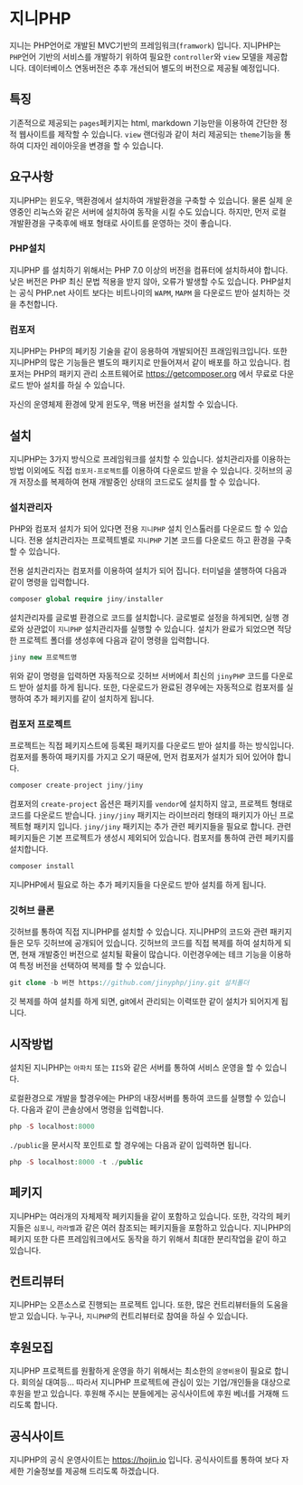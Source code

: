 # 지니PHP
지니는 PHP언어로 개발된 MVC기반의 프레임워크(`framwork`) 입니다. 
지니PHP는 `PHP`언어 기반의 서비스를 개발하기 위하여 필요한 `controller`와 `view` 모델을 제공합니다. 데이터베이스 연동버전은 추후 개선되어 별도의 버전으로 제공될 예정입니다. 

## 특징
기존적으로 제공되는 `pages`페키지는 html, markdown 기능만을 이용하여 간단한 정적 웹사이트를 제작할 수 있습니다. `view` 랜더링과 같이 처리 제공되는 `theme`기능을 통하여 디자인 레이아웃을 변경을 할 수 있습니다.

## 요구사항
지니PHP는 윈도우, 맥환경에서 설치하여 개발환경을 구축할 수 있습니다. 물론 실제 운영중인 리눅스와 같은 서버에 설치하여 동작을 시킬 수도 있습니다. 하지만, 먼저 로컬 개발환경을 구축후에 배포 형태로 사이트를 운영하는 것이 좋습니다.

### PHP설치
지니PHP 를 설치하기 위해서는 PHP 7.0 이상의 버전을 컴퓨터에 설치하셔야 합니다. 낮은 버전은 PHP 최신 문법 적용을 받지 않아, 오류가 발생할 수도 있습니다. 
PHP설치는 공식 PHP.net 사이트 보다는 비트나미의 `WAPM`, `MAPM` 을 다운로드 받아 설치하는 것을 추천합니다.

### 컴포저
지니PHP는 PHP의 페키징 기술을 같이 응용하여 개발되어진 프래임워크입니다. 또한 지니PHP의 많은 기능들은 별도의 패키지로 만들어져서 같이 배포를 하고 있습니다.
컴포저는 PHP의 패키지 관리 소프트웨어로 https://getcomposer.org 에서 무료로 다운로드 받아 설치를 하실 수 있습니다. 

자신의 운영체제 환경에 맞게 윈도우, 맥용 버전을 설치할 수 있습니다.

## 설치
지니PHP는 3가지 방식으로 프레임워크를 설치할 수 있습니다. 설치관리자를 이용하는 방법 이외에도 직접 `컴포저-프로젝트`를 이용하여 다운로드 받을 수 있습니다. 깃허브의 공개 저장소를 복제하여 현재 개발중인 상태의 코드로도 설치를 할 수 있습니다.

### 설치관리자
PHP와 컴포저 설치가 되어 있다면 전용 `지니PHP` 설치 인스톨러를 다운로드 할 수 있습니다. 전용 설치관리자는 프로젝트별로 `지니PHP` 기본 코드를 다운로드 하고 환경을 구축할 수 있습니다. 

전용 설치관리자는 컴포저를 이용하여 설치가 되어 집니다. 터미널을 샐행하여 다음과 같이 명령을 입력합니다.
```php
composer global require jiny/installer
```

설치관리자를 글로벌 환경으로 코드를 설치합니다. 글로벌로 설정을 하게되면, 실행 경로와 상관없이 `지니PHP` 설치관리자를 실행할 수 있습니다. 
설치가 완료가 되었으면 적당한 프로젝트 폴더를 생성후에 다음과 같이 명령을 입력합니다.

```php
jiny new 프로젝트명
```

위와 같이 명령을 입력하면 자동적으로 깃허브 서버에서 최신의 `jinyPHP` 코드를 다운로드 받아 설치를 하게 됩니다. 
또한, 다운로드가 완료된 경우에는 자동적으로 컴포저를 실행하여 추가 페키지를 같이 설치하게 됩니다.

### 컴포저 프로젝트
프로젝트는 직접 페키지스트에 등록된 패키지를 다운로드 받아 설치를 하는 방식입니다. 컴포저를 통하여 패키지를 가지고 오기 때문에, 먼저 컴포저가 설치가 되어 있어야 합니다.

```php
composer create-project jiny/jiny
```

컴포저의 `create-project` 옵션은 패키지를 `vendor`에 설치하지 않고, 프로젝트 형태로 코드를 다운로드 받습니다. `jiny/jiny` 패키지는 라이브러리 형태의 패키지가 아닌 프로젝트형 패키지 입니다.
`jiny/jiny` 패키지는 추가 관련 페키지들을 필요로 합니다. 관련 페키지들은 기본 프로젝트가 생성시 제외되어 있습니다. 컴포저를 통하여 관련 페키지를 설치합니다.

```php
composer install
```

지니PHP에서 필요로 하는 추가 페키지들을 다운로드 받아 설치를 하게 됩니다.

### 깃허브 클론
깃허브를 통하여 직접 지니PHP를 설치할 수 있습니다. 지니PHP의 코드와 관련 패키지들은 모두 깃허브에 공개되어 있습니다.
깃허브의 코드를 직접 복제를 하여 설치하게 되면, 현재 개발중인 버전으로 설치될 확율이 많습니다. 이런경우에는 테크 기능을 이용하여 특정 버전을 선택하여 복제를 할 수 있습니다.

```php
git clone -b 버젼 https://github.com/jinyphp/jiny.git 설치폴더
```

깃 복제를 하여 설치를 하게 되면, git에서 관리되는 이력또한 같이 설치가 되어지게 됩니다.


## 시작방법
설치된 지니PHP는 `아파치` 또는 `IIS`와 같은 서버를 통하여 서비스 운영을 할 수 있습니다. 

로컬환경으로 개발을 할경우에는 PHP의 내장서버를 통하여 코드를 실행할 수 있습니다.
다음과 같이 콘솔상에서 명령을 입력합니다.

```php
php -S localhost:8000
```

`./public`을 문서시작 포인트로 할 경우에는 다음과 같이 입력하면 됩니다.

```php
php -S localhost:8000 -t ./public
```

## 페키지
지니PHP는 여러개의 자체제작 페키지들을 같이 포함하고 있습니다. 또한, 각각의 페키지들은 `심포니`, `라라벨`과 같은 여러 참조되는 페키지들을 포함하고 있습니다. 
지니PHP의 페키지 또한 다른 프레임워크에서도 동작을 하기 위해서 최대한 분리작업을 같이 하고 있습니다.

## 컨트리뷰터
지니PHP는 오픈소스로 진행되는 프로젝트 입니다. 또한, 많은 컨트리뷰터들의 도움을 받고 있습니다. 누구나, `지니PHP`의 컨트리뷰터로 참여을 하실 수 있습니다.

## 후원모집
지니PHP 프로젝트를 원활하게 운영을 하기 위해서는 최소한의 `운영비용`이 필요로 합니다. 회의실 대여등...
따라서 지니PHP 프로젝트에 관심이 있는 기업/개인들을 대상으로 후원을 받고 있습니다. 후원해 주시는 분들에게는 공식사이트에 후원 베너를 거재해 드리도록 합니다.

## 공식사이트
지니PHP의 공식 운영사이트는 https://hojin.io 입니다. 공식사이트를 통하여 보다 자세한 기술정보를 제공해 드리도록 하겠습니다.